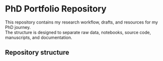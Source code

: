 # PhD Portfolio Repository

This repository contains my research workflow, drafts, and resources for my PhD journey.  
The structure is designed to separate raw data, notebooks, source code, manuscripts, and documentation.  

## Repository structure

